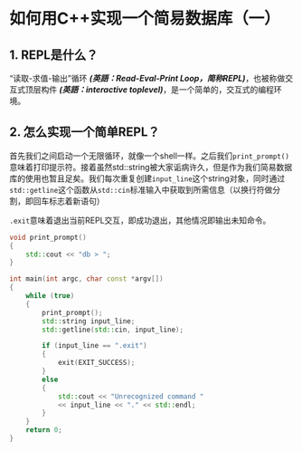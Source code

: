 # 如何用C++实现一个简易数据库（一）
## 1. REPL是什么？
“读取-求值-输出”循环 ***(英語：Read-Eval-Print Loop，简称REPL)***，也被称做交互式顶层构件 ***(英語：interactive toplevel)***，是一个简单的，交互式的编程环境。
## 2. 怎么实现一个简单REPL？
首先我们之间启动一个无限循环，就像一个shell一样。之后我们`print_prompt()`意味着打印提示符。接着虽然std::string被大家诟病许久，但是作为我们简易数据库的使用也暂且足矣。我们每次重复创建`input_line`这个string对象，同时通过`std::getline`这个函数从`std::cin`标准输入中获取到所需信息（以换行符做分割，即回车标志着新语句）

`.exit`意味着退出当前REPL交互，即成功退出，其他情况即输出未知命令。
```c++
void print_prompt()
{
    std::cout << "db > ";
}

int main(int argc, char const *argv[])
{
    while (true)
    {
        print_prompt();
        std::string input_line;
        std::getline(std::cin, input_line);

        if (input_line == ".exit")
        {
            exit(EXIT_SUCCESS);
        }
        else
        {
            std::cout << "Unrecognized command " 
            << input_line << "." << std::endl;
        }
    }
    return 0;
}
```